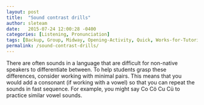 ```yaml
---
layout: post
title:  "Sound contrast drills"
author: sleteam
date:   2015-07-24 12:00:28 -0400
categories: [Listening, Pronunciation]
tags: [Backup, Group, Midway, Opening-Activity, Quick, Works-for-Tutoring]
permalink: /sound-contrast-drills/
---
```

There are often sounds in a language that are difficult for non-native speakers to differentiate between. To help students grasp these differences, consider working with minimal pairs. This means that you would add a consonant (if working with a vowel) so that you can repeat the sounds in fast sequence. For example, you might say Co Cö Cu Cü to practice similar vowel sounds.